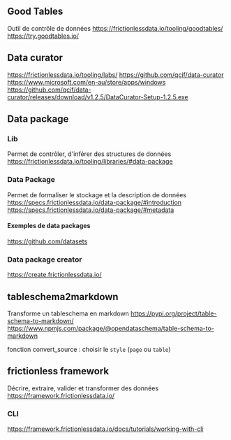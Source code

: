 ## Good Tables
Outil de contrôle de données 
https://frictionlessdata.io/tooling/goodtables/
https://try.goodtables.io/

## Data curator
https://frictionlessdata.io/tooling/labs/
https://github.com/qcif/data-curator
https://www.microsoft.com/en-au/store/apps/windows
https://github.com/qcif/data-curator/releases/download/v1.2.5/DataCurator-Setup-1.2.5.exe

## Data package
### Lib
Permet de contrôler, d'inférer des structures de données
https://frictionlessdata.io/tooling/libraries/#data-package

### Data Package
Permet de formaliser le stockage et la description de données  
https://specs.frictionlessdata.io/data-package/#introduction
https://specs.frictionlessdata.io/data-package/#metadata
#### Exemples de data packages
https://github.com/datasets

### Data package creator
https://create.frictionlessdata.io/

## tableschema2markdown
Transforme un tableschema en markdown
https://pypi.org/project/table-schema-to-markdown/
https://www.npmjs.com/package/@opendataschema/table-schema-to-markdown
    
fonction convert_source : choisir le `style` (`page` ou `table`)

## frictionless framework
Décrire, extraire, valider et transformer des données
https://framework.frictionlessdata.io/

### CLI
https://framework.frictionlessdata.io/docs/tutorials/working-with-cli